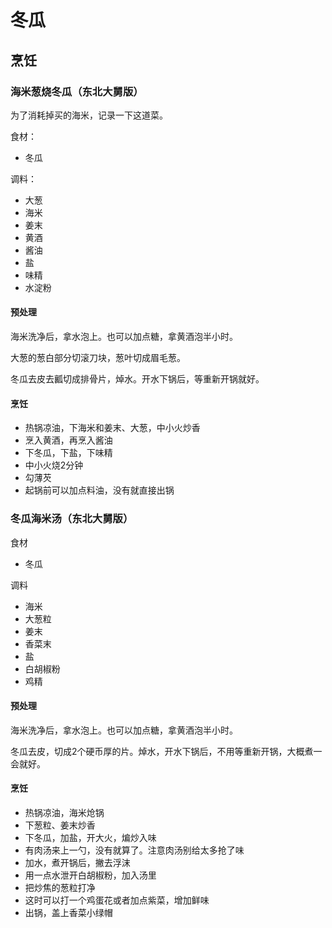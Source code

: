 # 冬瓜

## 烹饪

### 海米葱烧冬瓜（东北大舅版）

为了消耗掉买的海米，记录一下这道菜。

食材：
- 冬瓜

调料：
- 大葱
- 海米
- 姜末
- 黄酒
- 酱油
- 盐
- 味精
- 水淀粉

#### 预处理

海米洗净后，拿水泡上。也可以加点糖，拿黄酒泡半小时。

大葱的葱白部分切滚刀块，葱叶切成眉毛葱。

冬瓜去皮去瓤切成排骨片，焯水。开水下锅后，等重新开锅就好。

#### 烹饪

- 热锅凉油，下海米和姜末、大葱，中小火炒香
- 烹入黄酒，再烹入酱油
- 下冬瓜，下盐，下味精
- 中小火烧2分钟
- 勾薄芡
- 起锅前可以加点料油，没有就直接出锅

### 冬瓜海米汤（东北大舅版）

食材
- 冬瓜

调料
- 海米
- 大葱粒
- 姜末
- 香菜末
- 盐
- 白胡椒粉
- 鸡精

#### 预处理

海米洗净后，拿水泡上。也可以加点糖，拿黄酒泡半小时。

冬瓜去皮，切成2个硬币厚的片。焯水，开水下锅后，不用等重新开锅，大概煮一会就好。

#### 烹饪

- 热锅凉油，海米炝锅
- 下葱粒、姜末炒香
- 下冬瓜，加盐，开大火，煸炒入味
- 有肉汤来上一勺，没有就算了。注意肉汤别给太多抢了味
- 加水，煮开锅后，撇去浮沫
- 用一点水泄开白胡椒粉，加入汤里
- 把炒焦的葱粒打净
- 这时可以打一个鸡蛋花或者加点紫菜，增加鲜味
- 出锅，盖上香菜小绿帽
